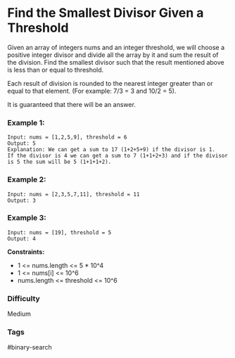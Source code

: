 # Find the Smallest Divisor Given a Threshold

Given an array of integers nums and an integer threshold, we will choose a positive integer divisor and divide all the array by it and sum the result of the division. Find the smallest divisor such that the result mentioned above is less than or equal to threshold.

Each result of division is rounded to the nearest integer greater than or equal to that element. (For example: 7/3 = 3 and 10/2 = 5).

It is guaranteed that there will be an answer.

### Example 1:

```
Input: nums = [1,2,5,9], threshold = 6
Output: 5
Explanation: We can get a sum to 17 (1+2+5+9) if the divisor is 1.
If the divisor is 4 we can get a sum to 7 (1+1+2+3) and if the divisor is 5 the sum will be 5 (1+1+1+2).
```

### Example 2:

```
Input: nums = [2,3,5,7,11], threshold = 11
Output: 3
```

### Example 3:

```
Input: nums = [19], threshold = 5
Output: 4
```

**Constraints:**

- 1 <= nums.length <= 5 \* 10^4
- 1 <= nums[i] <= 10^6
- nums.length <= threshold <= 10^6

### Difficulty

Medium

### Tags

#binary-search
